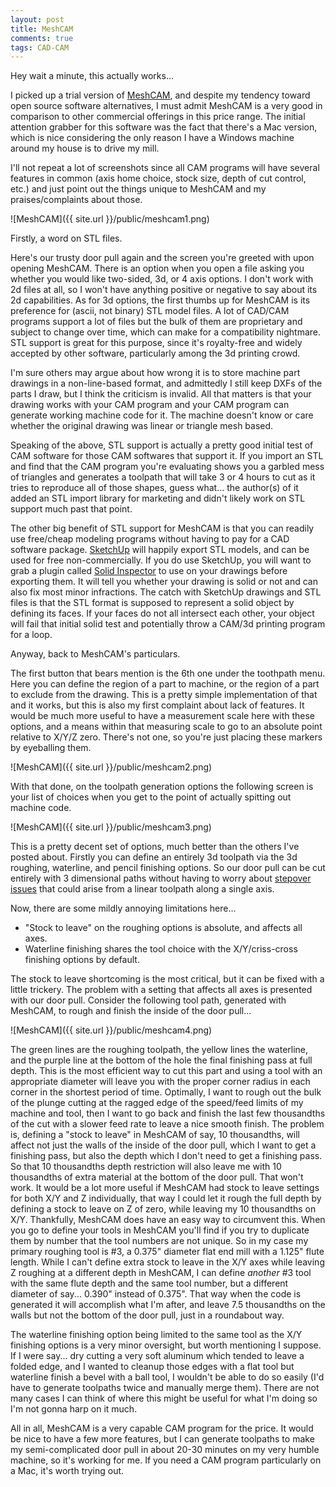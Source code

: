 ```yaml
---
layout: post
title: MeshCAM
comments: true
tags: CAD-CAM
---
```


<p class="message">
Hey wait a minute, this actually works...
</p>

I picked up a trial version of [MeshCAM](http://www.grzsoftware.com/), and despite my tendency toward open source software alternatives, I must admit MeshCAM is a very good in comparison to other commercial offerings in this price range. The initial attention grabber for this software was the fact that there's a Mac version, which is nice considering the only reason I have a Windows machine around my house is to drive my mill.

I'll not repeat a lot of screenshots since all CAM programs will have several features in common (axis home choice, stock size, depth of cut control, etc.) and just point out the things unique to MeshCAM and my praises/complaints about those.

![MeshCAM]({{ site.url }}/public/meshcam1.png) 

Firstly, a word on STL files.

Here's our trusty door pull again and the screen you're greeted with upon opening MeshCAM.  There is an option when you open a file asking you whether you would like two-sided, 3d, or 4 axis options. I don't work with 2d files at all, so I won't have anything positive or negative to say about its 2d capabilities. As for 3d options, the first thumbs up for MeshCAM is its preference for (ascii, not binary) STL model files. A lot of CAD/CAM programs support a lot of files but the bulk of them are proprietary and subject to change over time, which can make for a compatibility nightmare. STL support is great for this purpose, since it's royalty-free and widely accepted by other software, particularly among the 3d printing crowd.

I'm sure others may argue about how wrong it is to store machine part drawings in a non-line-based format, and admittedly I still keep DXFs of the parts I draw, but I think the criticism is invalid. All that matters is that your drawing works with your CAM program and your CAM program can generate working machine code for it. The machine doesn't know or care whether the original drawing was linear or triangle mesh based.

Speaking of the above, STL support is actually a pretty good initial test of CAM software for those CAM softwares that support it. If you import an STL and find that the CAM program you're evaluating shows you a garbled mess of triangles and generates a toolpath that will take 3 or 4 hours to cut as it tries to reproduce all of those shapes, guess what... the author(s) of it added an STL import library for marketing and didn't likely work on STL support much past that point.

The other big benefit of STL support for MeshCAM is that you can readily use free/cheap modeling programs without having to pay for a CAD software package. [SketchUp](http://www.sketchup.com/) will happily export STL models, and can be used for free non-commercially. If you do use SketchUp, you will want to grab a plugin called [Solid Inspector](http://extensions.sketchup.com/en/content/solid-inspector%C2%B2) to use on your drawings before exporting them. It will tell you whether your drawing is solid or not and can also fix most minor infractions. The catch with SketchUp drawings and STL files is that the STL format is supposed to represent a solid object by defining its faces. If your faces do not all intersect each other, your object will fail that initial solid test and potentially throw a CAM/3d printing program for a loop.


Anyway, back to MeshCAM's particulars.

The first button that bears mention is the 6th one under the toothpath menu.  Here you can define the region of a part to machine, or the region of a part to exclude from the drawing. This is a pretty simple implementation of that and it works, but this is also my first complaint about lack of features. It would be much more useful to have a measurement scale here with these options, and a means within that measuring scale to go to an absolute point relative to X/Y/Z zero. There's not one, so you're just placing these markers by eyeballing them.  

![MeshCAM]({{ site.url }}/public/meshcam2.png)

With that done, on the toolpath generation options the following screen is your list of choices when you get to the point of actually spitting out machine code.

![MeshCAM]({{ site.url }}/public/meshcam3.png)

This is a pretty decent set of options, much better than the others I've posted about. Firstly you can define an entirely 3d toolpath via the 3d roughing, waterline, and pencil finishing options. So our door pull can be cut entirely with 3 dimensional paths without having to worry about [stepover issues](http://www.styrotechcnc.co.nz/our-blog/understanding-stepover-and-cusp-height) that could arise from a linear toolpath along a single axis.  

Now, there are some mildly annoying limitations here...

* "Stock to leave" on the roughing options is absolute, and affects all axes.
* Waterline finishing shares the tool choice with the X/Y/criss-cross finishing options by default.

The stock to leave shortcoming is the most critical, but it can be fixed with a little trickery. The problem with a setting that affects all axes is presented with our door pull. Consider the following tool path, generated with MeshCAM, to rough and finish the inside of the door pull...

![MeshCAM]({{ site.url }}/public/meshcam4.png)

The green lines are the roughing toolpath, the yellow lines the waterline, and the purple line at the bottom of the hole the final finishing pass at full depth. This is the most efficient way to cut this part and using a tool with an appropriate diameter will leave you with the proper corner radius in each corner in the shortest period of time. Optimally, I want to rough out the bulk of the plunge cutting at the ragged edge of the speed/feed limits of my machine and tool, then I want to go back and finish the last few thousandths of the cut with a slower feed rate to leave a nice smooth finish. The problem is, defining a "stock to leave" in MeshCAM of say, 10 thousandths, will affect not just the walls of the inside of the door pull, which I want to get a finishing pass, but also the depth which I don't need to get a finishing pass. So that 10 thousandths depth restriction will also leave me with 10 thousandths of extra material at the bottom of the door pull. That won't work. It would be a lot more useful if MeshCAM had stock to leave settings for both X/Y and Z individually, that way I could let it rough the full depth by defining a stock to leave on Z of zero, while leaving my 10 thousandths on X/Y. Thankfully, MeshCAM does have an easy way to circumvent this.  When you go to define your tools in MeshCAM you'll find if you try to duplicate them by number that the tool numbers are not unique. So in my case my primary roughing tool is #3, a 0.375" diameter flat end mill with a 1.125" flute length. While I can't define extra stock to leave in the X/Y axes while leaving Z roughing at a different depth in MeshCAM, I can define *another* #3 tool with the same flute depth and the same tool number, but a different diameter of say... 0.390" instead of 0.375". That way when the code is generated it will accomplish what I'm after, and leave 7.5 thousandths on the walls but not the bottom of the door pull, just in a roundabout way.  

The waterline finishing option being limited to the same tool as the X/Y finishing options is a very minor oversight, but worth mentioning I suppose.  If I were say... dry cutting a very soft aluminum which tended to leave a folded edge, and I wanted to cleanup those edges with a flat tool but waterline finish a bevel with a ball tool, I wouldn't be able to do so easily (I'd have to generate toolpaths twice and manually merge them). There are not many cases I can think of where this might be useful for what I'm doing so I'm not gonna harp on it much.  

All in all, MeshCAM is a very capable CAM program for the price. It would be nice to have a few more features, but I can generate toolpaths to make my semi-complicated door pull in about 20-30 minutes on my very humble machine, so it's working for me. If you need a CAM program particularly on a Mac, it's worth trying out.
